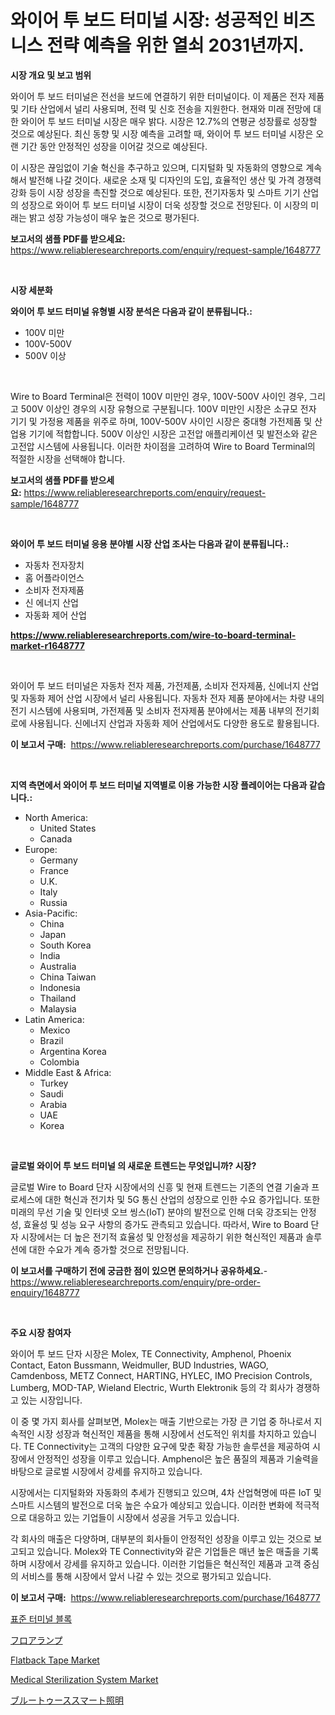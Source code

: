 <p><h1>와이어 투 보드 터미널 시장: 성공적인 비즈니스 전략 예측을 위한 열쇠 2031년까지.</h1></p><p><strong>시장 개요 및 보고 범위</strong></p>
<p><p>와이어 투 보드 터미널은 전선을 보드에 연결하기 위한 터미널이다. 이 제품은 전자 제품 및 기타 산업에서 널리 사용되며, 전력 및 신호 전송을 지원한다. 현재와 미래 전망에 대한 와이어 투 보드 터미널 시장은 매우 밝다. 시장은 12.7%의 연평균 성장률로 성장할 것으로 예상된다. 최신 동향 및 시장 예측을 고려할 때, 와이어 투 보드 터미널 시장은 오랜 기간 동안 안정적인 성장을 이어갈 것으로 예상된다. </p><p>이 시장은 끊임없이 기술 혁신을 추구하고 있으며, 디지털화 및 자동화의 영향으로 계속해서 발전해 나갈 것이다. 새로운 소재 및 디자인의 도입, 효율적인 생산 및 가격 경쟁력 강화 등이 시장 성장을 촉진할 것으로 예상된다. 또한, 전기자동차 및 스마트 기기 산업의 성장으로 와이어 투 보드 터미널 시장이 더욱 성장할 것으로 전망된다. 이 시장의 미래는 밝고 성장 가능성이 매우 높은 것으로 평가된다.</p></p>
<p><strong>보고서의 샘플 PDF를 받으세요:</strong> <a href="https://www.reliableresearchreports.com/enquiry/request-sample/1648777">https://www.reliableresearchreports.com/enquiry/request-sample/1648777</a></p>
<p>&nbsp;</p>
<p><strong>시장 세분화</strong></p>
<p><strong>와이어 투 보드 터미널 유형별 시장 분석은 다음과 같이 분류됩니다.:</strong></p>
<p><ul><li>100V 미만</li><li>100V-500V</li><li>500V 이상</li></ul></p>
<p>&nbsp;</p>
<p><p>Wire to Board Terminal은 전력이 100V 미만인 경우, 100V-500V 사이인 경우, 그리고 500V 이상인 경우의 시장 유형으로 구분됩니다. 100V 미만인 시장은 소규모 전자 기기 및 가정용 제품을 위주로 하며, 100V-500V 사이인 시장은 중대형 가전제품 및 산업용 기기에 적합합니다. 500V 이상인 시장은 고전압 애플리케이션 및 발전소와 같은 고전압 시스템에 사용됩니다. 이러한 차이점을 고려하여 Wire to Board Terminal의 적절한 시장을 선택해야 합니다.</p></p>
<p><strong>보고서의 샘플 PDF를 받으세요:</strong>&nbsp;<a href="https://www.reliableresearchreports.com/enquiry/request-sample/1648777">https://www.reliableresearchreports.com/enquiry/request-sample/1648777</a></p>
<p>&nbsp;</p>
<p><strong> 와이어 투 보드 터미널 응용 분야별 시장 산업 조사는 다음과 같이 분류됩니다.:</strong></p>
<p><ul><li>자동차 전자장치</li><li>홈 어플라이언스</li><li>소비자 전자제품</li><li>신 에너지 산업</li><li>자동화 제어 산업</li></ul></p>
<p><strong><a href="https://www.reliableresearchreports.com/wire-to-board-terminal-market-r1648777">https://www.reliableresearchreports.com/wire-to-board-terminal-market-r1648777</a></strong></p>
<p>&nbsp;</p>
<p><p>와이어 투 보드 터미널은 자동차 전자 제품, 가전제품, 소비자 전자제품, 신에너지 산업 및 자동화 제어 산업 시장에서 널리 사용됩니다. 자동차 전자 제품 분야에서는 차량 내의 전기 시스템에 사용되며, 가전제품 및 소비자 전자제품 분야에서는 제품 내부의 전기회로에 사용됩니다. 신에너지 산업과 자동화 제어 산업에서도 다양한 용도로 활용됩니다.</p></p>
<p><strong>이 보고서 구매:</strong>&nbsp; <a href="https://www.reliableresearchreports.com/purchase/1648777">https://www.reliableresearchreports.com/purchase/1648777</a></p>
<p>&nbsp;</p>
<p><strong>지역 측면에서 와이어 투 보드 터미널 지역별로 이용 가능한 시장 플레이어는 다음과 같습니다.:</strong></p>
<p><ul>
    <li>
        North America:
        <ul>
            <li>United States</li>
            <li>Canada</li>
        </ul>
    </li>
    <li>
        Europe:
        <ul>
            <li>Germany</li>
            <li>France</li>
            <li>U.K.</li>
            <li>Italy</li>
            <li>Russia</li>
        </ul>
    </li>
    <li>
        Asia-Pacific:
        <ul>
            <li>China</li>
            <li>Japan</li>
            <li>South Korea</li>
            <li>India</li>
            <li>Australia</li>
            <li>China Taiwan</li>
            <li>Indonesia</li>
            <li>Thailand</li>
            <li>Malaysia</li>
        </ul>
    </li>
    <li>
        Latin America:
        <ul>
            <li>Mexico</li>
            <li>Brazil</li>
            <li>Argentina Korea</li>
            <li>Colombia</li>
        </ul>
    </li>
    <li>
        Middle East & Africa:
        <ul>
            <li>Turkey</li>
            <li>Saudi</li>
            <li>Arabia</li>
            <li>UAE</li>
            <li>Korea</li>
        </ul>
    </li>
    </ul></p>
<p>&nbsp;</p>
<p><strong>글로벌 와이어 투 보드 터미널 의 새로운 트렌드는 무엇입니까? 시장?</strong></p>
<p><p>글로벌 Wire to Board 단자 시장에서의 신흥 및 현재 트렌드는 기존의 연결 기술과 프로세스에 대한 혁신과 전기차 및 5G 통신 산업의 성장으로 인한 수요 증가입니다. 또한 미래의 무선 기술 및 인터넷 오브 씽스(IoT) 분야의 발전으로 인해 더욱 강조되는 안정성, 효율성 및 성능 요구 사항의 증가도 관측되고 있습니다. 따라서, Wire to Board 단자 시장에서는 더 높은 전기적 효율성 및 안정성을 제공하기 위한 혁신적인 제품과 솔루션에 대한 수요가 계속 증가할 것으로 전망됩니다.</p></p>
<p><strong>이 보고서를 구매하기 전에 궁금한 점이 있으면 문의하거나 공유하세요.</strong>- <a href="https://www.reliableresearchreports.com/enquiry/pre-order-enquiry/1648777">https://www.reliableresearchreports.com/enquiry/pre-order-enquiry/1648777</a></p>
<p>&nbsp;</p>
<p><strong>주요 시장 참여자</strong></p>
<p><p>와이어 투 보드 단자 시장은 Molex, TE Connectivity, Amphenol, Phoenix Contact, Eaton Bussmann, Weidmuller, BUD Industries, WAGO, Camdenboss, METZ Connect, HARTING, HYLEC, IMO Precision Controls, Lumberg, MOD-TAP, Wieland Electric, Wurth Elektronik 등의 각 회사가 경쟁하고 있는 시장입니다.</p><p>이 중 몇 가지 회사를 살펴보면, Molex는 매출 기반으로는 가장 큰 기업 중 하나로서 지속적인 시장 성장과 혁신적인 제품을 통해 시장에서 선도적인 위치를 차지하고 있습니다. TE Connectivity는 고객의 다양한 요구에 맞춘 확장 가능한 솔루션을 제공하여 시장에서 안정적인 성장을 이루고 있습니다. Amphenol은 높은 품질의 제품과 기술력을 바탕으로 글로벌 시장에서 강세를 유지하고 있습니다.</p><p>시장에서는 디지털화와 자동화의 추세가 진행되고 있으며, 4차 산업혁명에 따른 IoT 및 스마트 시스템의 발전으로 더욱 높은 수요가 예상되고 있습니다. 이러한 변화에 적극적으로 대응하고 있는 기업들이 시장에서 성공을 거두고 있습니다.</p><p>각 회사의 매출은 다양하며, 대부분의 회사들이 안정적인 성장을 이루고 있는 것으로 보고되고 있습니다. Molex와 TE Connectivity와 같은 기업들은 매년 높은 매출을 기록하며 시장에서 강세를 유지하고 있습니다. 이러한 기업들은 혁신적인 제품과 고객 중심의 서비스를 통해 시장에서 앞서 나갈 수 있는 것으로 평가되고 있습니다.</p></p>
<p><strong>이 보고서 구매:</strong>&nbsp;&nbsp;<a href="https://www.reliableresearchreports.com/purchase/1648777">https://www.reliableresearchreports.com/purchase/1648777</a></p>
<p><p><a href="https://github.com/WilburKihn5676/Market-Research-Report-List-1/blob/main/736120628325.md">표준 터미널 블록</a></p><p><a href="https://github.com/dzy793153605/Market-Research-Report-List-1/blob/main/387866027708.md">フロアランプ</a></p><p><a href="https://issuu.com/reportprime-2/docs/flatback-tape-market-size-2030.pptx">Flatback Tape Market</a></p><p><a href="https://github.com/marloy8/Market-Research-Report-List-4/blob/main/medical-sterilization-system-market.md">Medical Sterilization System Market</a></p><p><a href="https://github.com/EthanMorar2011/Market-Research-Report-List-1/blob/main/461321727759.md">ブルートゥーススマート照明</a></p></p>